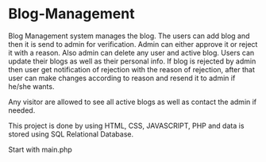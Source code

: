 # Blog-Management
Blog Management system manages the blog. The users can add blog and then it is send to admin for verification. Admin can either approve it or reject it with a reason. Also admin can delete any user and active blog. Users can update their blogs as well as their personal info. If blog is rejected by admin then user get notification of rejection with the reason of rejection, after that user can make changes according to reason and resend it to admin if he/she wants. 

Any visitor are allowed to see all active blogs as well as contact the admin if needed. 

This project is done by using HTML, CSS, JAVASCRIPT, PHP and data is stored using SQL Relational Database.

Start with main.php
